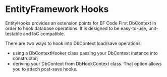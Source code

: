 EntityFramework Hooks
==============

EntityHooks provides an extension points for EF Code First DbContext in order to hook database operations.
It is designed to be easy-to-use, unit-testable and IoC compatible.

There are two ways to hook into DbContext load/save operations: 
- using a DbContextHooker class passing your DbContext instance into constructor;
- deriving your DbContext from DbHookContext class. That option allows you to attach post-save hooks.
